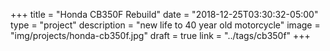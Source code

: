 +++
title = "Honda CB350F Rebuild"
date = "2018-12-25T03:30:32-05:00"
type = "project"
description = "new life to 40 year old motorcycle"
image = "img/projects/honda-cb350f.jpg"
draft = true
link = "../tags/cb350f"
+++

